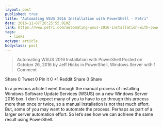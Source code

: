```yaml
---
layout: post 
published: true 
title: "Automating WSUS 2016 Installation with PowerShell - Petri" 
date: 2016-11-07T20:25:55.010Z 
link: https://www.petri.com/automating-wsus-2016-installation-with-powershell 
tags:
  - links
ogtype: article 
bodyclass: post 
---
```


> Automating WSUS 2016 Installation with PowerShell
Posted on October 26, 2016 by Jeff Hicks in PowerShell, Windows Server with 1 Comment

 Share 0  Tweet 0  Pin it 0  +1  Reddit  Share 0  Share


In a previous article I went through the manual process of installing Windows Software Update Services (WSUS) on a new Windows Server 2016 box. I don’t expect many of you to have to go through this process more than once or twice, so a manual installation is not that much effort. But, some of you may want to automate the process. Perhaps as part of a larger server automation effort. So let’s see how we can achieve the same result using PowerShell.